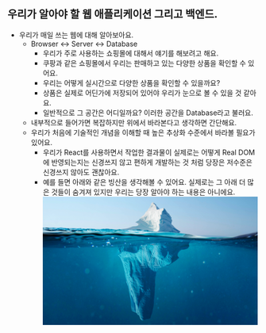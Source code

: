 ## 우리가 알아야 할 웹 애플리케이션 그리고 백엔드.

- 우리가 매일 쓰는 웹에 대해 알아보아요.
  - Browser ↔ Server ↔ Database
    - 우리가 주로 사용하는 쇼핑몰에 대해서 얘기를 해보려고 해요.
    - 쿠팡과 같은 쇼핑몰에서 우리는 판매하고 있는 다양한 상품을 확인할 수 있어요.
    - 우리는 어떻게 실시간으로 다양한 상품을 확인할 수 있을까요?
    - 상품은 실제로 어딘가에 저장되어 있어야 우리가 눈으로 볼 수 있을 것 같아요.
    - 일반적으로 그 공간은 어디일까요? 이러한 공간을 Database라고 불러요.
  - 내부적으로 들어가면 복잡하지만 위에서 바라본다고 생각하면 간단해요.
  - 우리가 처음에 기술적인 개념을 이해할 때 높은 추상화 수준에서 바라볼 필요가 있어요.
    - 우리가 React를 사용하면서 작업한 결과물이 실제로는 어떻게 Real DOM에 반영되는지는 신경쓰지 않고 편하게 개발하는 것 처럼 당장은 저수준은 신경쓰지 않아도 괜찮아요.
    - 예를 들면 아래와 같은 빙산을 생각해볼 수 있어요. 실제로는 그 아래 더 많은 것들이 숨겨져 있지만 우리는 당장 알아야 하는 내용은 아니에요.
      ![alt text](image.png)
